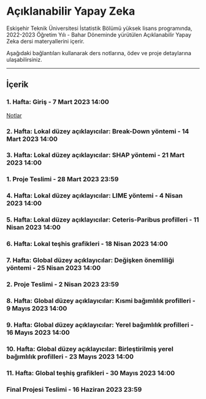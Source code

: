 # Açıklanabilir Yapay Zeka
Eskişehir Teknik Üniversitesi İstatistik Bölümü yüksek lisans programında, 2022-2023 Öğretim Yılı - Bahar Döneminde yürütülen Açıklanabilir Yapay Zeka dersi materyallerini içerir.

Aşağıdaki bağlantıları kullanarak ders notlarına, ödev ve proje detaylarına ulaşabilirsiniz.

---

## İçerik

### 1. Hafta: Giriş - 7 Mart 2023 14:00 

[Notlar]()


### 2. Hafta: Lokal düzey açıklayıcılar: Break-Down yöntemi - 14 Mart 2023 14:00 

### 3. Hafta: Lokal düzey açıklayıcılar: SHAP yöntemi - 21 Mart 2023 14:00 

### 1. Proje Teslimi - 28 Mart 2023 23:59

### 4. Hafta: Lokal düzey açıklayıcılar: LIME yöntemi - 4 Nisan 2023 14:00 

### 5. Hafta: Lokal düzey açıklayıcılar: Ceteris-Paribus profilleri - 11 Nisan 2023 14:00 

### 6. Hafta: Lokal teşhis grafikleri - 18 Nisan 2023 14:00 

### 7. Hafta: Global düzey açıklayıcılar: Değişken önemliliği yöntemi - 25 Nisan 2023 14:00 

### 2. Proje Teslimi - 2 Nisan 2023 23:59

### 8. Hafta: Global düzey açıklayıcılar: Kısmi bağımlılık profilleri - 9 Mayıs 2023 14:00 

### 9. Hafta: Global düzey açıklayıcılar: Yerel bağımlılık profilleri - 16 Mayıs 2023 14:00 

### 10. Hafta: Global düzey açıklayıcılar: Birleştirilmiş yerel bağımlılık profilleri - 23 Mayıs 2023 14:00 

### 11. Hafta: Global teşhiş grafikleri - 30 Mayıs 2023 14:00 

### Final Projesi Teslimi - 16 Haziran 2023 23:59
